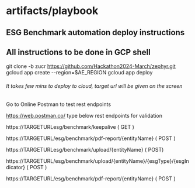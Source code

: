 ﻿# artifacts/playbook
## ESG Benchmark automation deploy instructions
## All instructions to be done in GCP shell

git clone -b zucr  https://github.com/Hackathon2024-March/zephyr.git
gcloud app create --region=$AE_REGION
gcloud app deploy
######  It takes few mins to deploy to cloud, target url will be given on the screen

Go to Online Postman  to test  rest endpoints

https://web.postman.co/
type below rest endpoints for validation

https://TARGETURLesg/benchmark/keepalive  ( GET )

https://TARGETURL/esg/benchmark/pdf-report/{entityName}  ( POST )

https://TARGETURLesg/benchmark/upload/{entityName}  ( POST)

https://TARGETURL/esg/benchmark/upload/{entityName}/{esgType}/{esgIndicator}  ( POST )

https://TARGETURL/esg/benchmark/pdf-report/{entityName}  ( POST )

